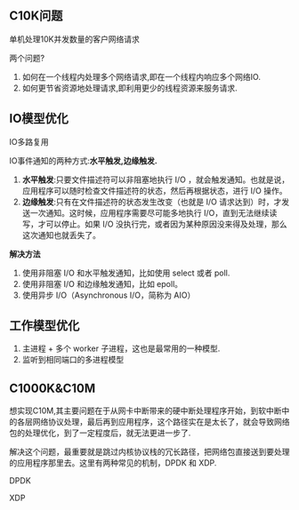 ## C10K问题

单机处理10K并发数量的客户网络请求

两个问题?

1. 如何在一个线程内处理多个网络请求,即在一个线程内响应多个网络IO.
2. 如何更节省资源地处理请求,即利用更少的线程资源来服务请求.

## IO模型优化

IO多路复用

IO事件通知的两种方式:**水平触发,边缘触发.**

1. **水平触发**:只要文件描述符可以非阻塞地执行 I/O ，就会触发通知。也就是说，应用程序可以随时检查文件描述符的状态，然后再根据状态，进行 I/O 操作。
2. **边缘触发**:只有在文件描述符的状态发生改变（也就是 I/O 请求达到）时，才发送一次通知。这时候，应用程序需要尽可能多地执行 I/O，直到无法继续读写，才可以停止。如果 I/O 没执行完，或者因为某种原因没来得及处理，那么这次通知也就丢失了。

**解决方法**

1. 使用非阻塞 I/O 和水平触发通知，比如使用 select 或者 poll.
2. 使用非阻塞 I/O 和边缘触发通知，比如 epoll。
3. 使用异步 I/O（Asynchronous I/O，简称为 AIO）

## 工作模型优化

1. 主进程 + 多个 worker 子进程，这也是最常用的一种模型.
2. 监听到相同端口的多进程模型



## C1000K&C10M

想实现C10M,其主要问题在于从网卡中断带来的硬中断处理程序开始，到软中断中的各层网络协议处理，最后再到应用程序，这个路径实在是太长了，就会导致网络包的处理优化，到了一定程度后，就无法更进一步了.

解决这个问题，最重要就是跳过内核协议栈的冗长路径，把网络包直接送到要处理的应用程序那里去。这里有两种常见的机制，DPDK 和 XDP.

DPDK

XDP